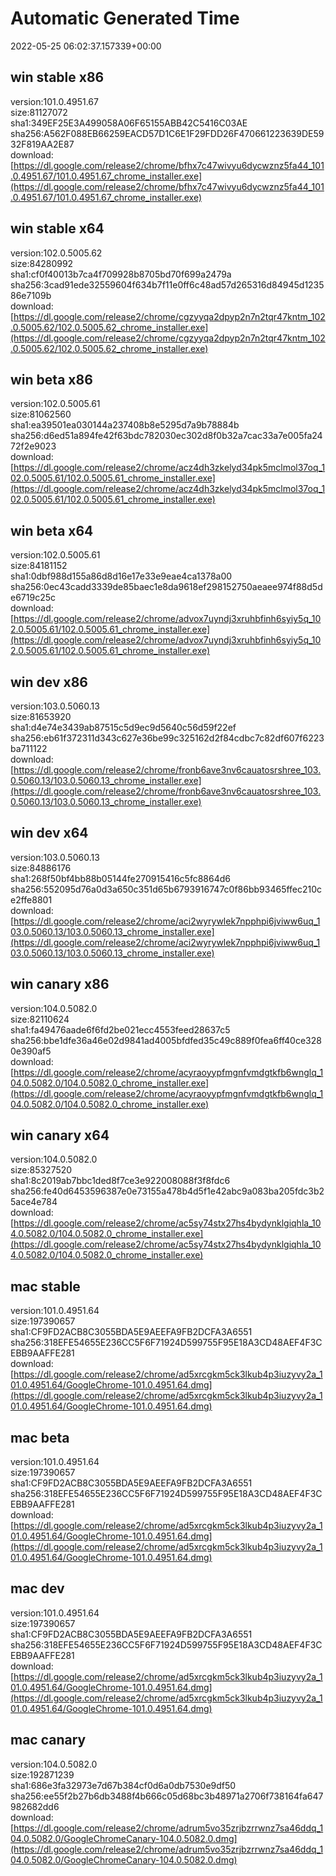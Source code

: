 # Automatic Generated Time
2022-05-25 06:02:37.157339+00:00

## win stable x86
version:101.0.4951.67  
size:81127072  
sha1:349EF25E3A499058A06F65155ABB42C5416C03AE  
sha256:A562F088EB66259EACD57D1C6E1F29FDD26F470661223639DE5932F819AA2E87  
download:[https://dl.google.com/release2/chrome/bfhx7c47wivyu6dycwznz5fa44_101.0.4951.67/101.0.4951.67_chrome_installer.exe](https://dl.google.com/release2/chrome/bfhx7c47wivyu6dycwznz5fa44_101.0.4951.67/101.0.4951.67_chrome_installer.exe)  

## win stable x64
version:102.0.5005.62  
size:84280992  
sha1:cf0f40013b7ca4f709928b8705bd70f699a2479a  
sha256:3cad91ede32559604f634b7f11e0ff6c48ad57d265316d84945d123586e7109b  
download:[https://dl.google.com/release2/chrome/cgzyyqa2dpyp2n7n2tqr47kntm_102.0.5005.62/102.0.5005.62_chrome_installer.exe](https://dl.google.com/release2/chrome/cgzyyqa2dpyp2n7n2tqr47kntm_102.0.5005.62/102.0.5005.62_chrome_installer.exe)  

## win beta x86
version:102.0.5005.61  
size:81062560  
sha1:ea39501ea030144a237408b8e5295d7a9b78884b  
sha256:d6ed51a894fe42f63bdc782030ec302d8f0b32a7cac33a7e005fa2472f2e9023  
download:[https://dl.google.com/release2/chrome/acz4dh3zkelyd34pk5mclmol37oq_102.0.5005.61/102.0.5005.61_chrome_installer.exe](https://dl.google.com/release2/chrome/acz4dh3zkelyd34pk5mclmol37oq_102.0.5005.61/102.0.5005.61_chrome_installer.exe)  

## win beta x64
version:102.0.5005.61  
size:84181152  
sha1:0dbf988d155a86d8d16e17e33e9eae4ca1378a00  
sha256:0ec43cadd3339de85baec1e8da9618ef298152750aeaee974f88d5de6719c25c  
download:[https://dl.google.com/release2/chrome/advox7uyndj3xruhbfinh6syiy5q_102.0.5005.61/102.0.5005.61_chrome_installer.exe](https://dl.google.com/release2/chrome/advox7uyndj3xruhbfinh6syiy5q_102.0.5005.61/102.0.5005.61_chrome_installer.exe)  

## win dev x86
version:103.0.5060.13  
size:81653920  
sha1:d4e74e3439ab87515c5d9ec9d5640c56d59f22ef  
sha256:eb61f372311d343c627e36be99c325162d2f84cdbc7c82df607f6223ba711122  
download:[https://dl.google.com/release2/chrome/fronb6ave3nv6cauatosrshree_103.0.5060.13/103.0.5060.13_chrome_installer.exe](https://dl.google.com/release2/chrome/fronb6ave3nv6cauatosrshree_103.0.5060.13/103.0.5060.13_chrome_installer.exe)  

## win dev x64
version:103.0.5060.13  
size:84886176  
sha1:268f50bf4bb88b05144fe270915416c5fc8864d6  
sha256:552095d76a0d3a650c351d65b6793916747c0f86bb93465ffec210ce2ffe8801  
download:[https://dl.google.com/release2/chrome/aci2wyrywlek7npphpi6jviww6uq_103.0.5060.13/103.0.5060.13_chrome_installer.exe](https://dl.google.com/release2/chrome/aci2wyrywlek7npphpi6jviww6uq_103.0.5060.13/103.0.5060.13_chrome_installer.exe)  

## win canary x86
version:104.0.5082.0  
size:82110624  
sha1:fa49476aade6f6fd2be021ecc4553feed28637c5  
sha256:bbe1dfe36a46e02d9841ad4005bfdfed35c49c889f0fea6ff40ce3280e390af5  
download:[https://dl.google.com/release2/chrome/acyraoyypfmgnfvmdgtkfb6wnglq_104.0.5082.0/104.0.5082.0_chrome_installer.exe](https://dl.google.com/release2/chrome/acyraoyypfmgnfvmdgtkfb6wnglq_104.0.5082.0/104.0.5082.0_chrome_installer.exe)  

## win canary x64
version:104.0.5082.0  
size:85327520  
sha1:8c2019ab7bbc1ded8f7ce3e922008088f3f8fdc6  
sha256:fe40d6453596387e0e73155a478b4d5f1e42abc9a083ba205fdc3b25ace4e784  
download:[https://dl.google.com/release2/chrome/ac5sy74stx27hs4bydynklgiqhla_104.0.5082.0/104.0.5082.0_chrome_installer.exe](https://dl.google.com/release2/chrome/ac5sy74stx27hs4bydynklgiqhla_104.0.5082.0/104.0.5082.0_chrome_installer.exe)  

## mac stable
version:101.0.4951.64  
size:197390657  
sha1:CF9FD2ACB8C3055BDA5E9AEEFA9FB2DCFA3A6551  
sha256:318EFE54655E236CC5F6F71924D599755F95E18A3CD48AEF4F3CEBB9AAFFE281  
download:[https://dl.google.com/release2/chrome/ad5xrcgkm5ck3lkub4p3iuzyvy2a_101.0.4951.64/GoogleChrome-101.0.4951.64.dmg](https://dl.google.com/release2/chrome/ad5xrcgkm5ck3lkub4p3iuzyvy2a_101.0.4951.64/GoogleChrome-101.0.4951.64.dmg)  

## mac beta
version:101.0.4951.64  
size:197390657  
sha1:CF9FD2ACB8C3055BDA5E9AEEFA9FB2DCFA3A6551  
sha256:318EFE54655E236CC5F6F71924D599755F95E18A3CD48AEF4F3CEBB9AAFFE281  
download:[https://dl.google.com/release2/chrome/ad5xrcgkm5ck3lkub4p3iuzyvy2a_101.0.4951.64/GoogleChrome-101.0.4951.64.dmg](https://dl.google.com/release2/chrome/ad5xrcgkm5ck3lkub4p3iuzyvy2a_101.0.4951.64/GoogleChrome-101.0.4951.64.dmg)  

## mac dev
version:101.0.4951.64  
size:197390657  
sha1:CF9FD2ACB8C3055BDA5E9AEEFA9FB2DCFA3A6551  
sha256:318EFE54655E236CC5F6F71924D599755F95E18A3CD48AEF4F3CEBB9AAFFE281  
download:[https://dl.google.com/release2/chrome/ad5xrcgkm5ck3lkub4p3iuzyvy2a_101.0.4951.64/GoogleChrome-101.0.4951.64.dmg](https://dl.google.com/release2/chrome/ad5xrcgkm5ck3lkub4p3iuzyvy2a_101.0.4951.64/GoogleChrome-101.0.4951.64.dmg)  

## mac canary
version:104.0.5082.0  
size:192871239  
sha1:686e3fa32973e7d67b384cf0d6a0db7530e9df50  
sha256:ee55f2b27b6db3488f4b666c05d68bc3b48971a2706f738164fa647982682dd6  
download:[https://dl.google.com/release2/chrome/adrum5vo35zrjbzrrwnz7sa46ddq_104.0.5082.0/GoogleChromeCanary-104.0.5082.0.dmg](https://dl.google.com/release2/chrome/adrum5vo35zrjbzrrwnz7sa46ddq_104.0.5082.0/GoogleChromeCanary-104.0.5082.0.dmg)  

